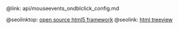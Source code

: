 @link: api/mouseevents_ondblclick_config.md

@seolinktop: [open source html5 framework](https://webix.com)
@seolink: [html treeview](https://webix.com/widget/tree/)